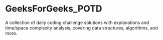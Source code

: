 # GeeksForGeeks_POTD
A collection of daily coding challenge solutions with explanations and time/space complexity analysis, covering data structures, algorithms, and more.
